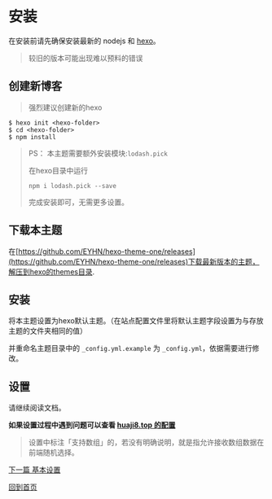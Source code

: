 # 安装

在安装前请先确保安装最新的 nodejs 和 [hexo](https://hexo.io/)。

> 较旧的版本可能出现难以预料的错误

## 创建新博客

>强烈建议创建新的hexo

```
$ hexo init <hexo-folder>
$ cd <hexo-folder>
$ npm install
```

> PS： 本主题需要额外安装模块:`lodash.pick`
> 
> 在hexo目录中运行
> ```
> npm i lodash.pick --save
> ```
> 完成安装即可，无需更多设置。

## 下载本主题

在[https://github.com/EYHN/hexo-theme-one/releases](https://github.com/EYHN/hexo-theme-one/releases)下载最新版本的主题，解压到hexo的themes目录.

## 安装

将本主题设置为hexo默认主题。（在站点配置文件里将默认主题字段设置为与存放主题的文件夹相同的值）

并重命名主题目录中的 `_config.yml.example` 为 `_config.yml`，依据需要进行修改。

## 设置

请继续阅读文档。

**如果设置过程中遇到问题可以查看 [huaji8.top 的配置](https://github.com/EYHN/HexoBlogKit)**

> 设置中标注「支持数组」的，若没有明确说明，就是指允许接收数组数据在前端随机选择。

[下一篇 基本设置](./setting.md)

[回到首页](./README.md)